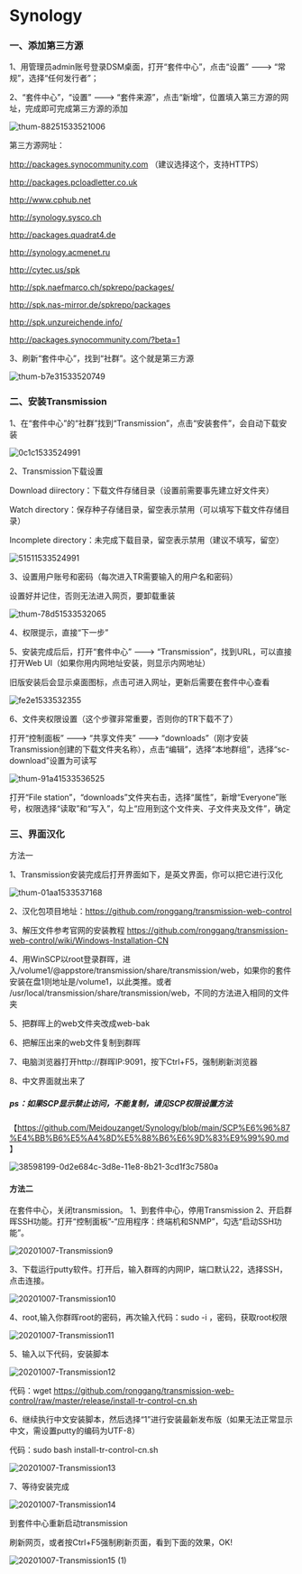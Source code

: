 
# Synology

### 一、添加第三方源

1、用管理员admin账号登录DSM桌面，打开“套件中心”，点击“设置” ---> “常规”，选择“任何发行者”；

2、“套件中心”，“设置” ---> “套件来源”，点击“新增”，位置填入第三方源的网址，完成即可完成第三方源的添加

![thum-88251533521006](https://user-images.githubusercontent.com/59044398/117425712-a3325d80-af55-11eb-8b18-5e9ba2131e89.png)


第三方源网址：

http://packages.synocommunity.com            （建议选择这个，支持HTTPS）

http://packages.pcloadletter.co.uk

http://www.cphub.net

http://synology.sysco.ch

http://packages.quadrat4.de

http://synology.acmenet.ru

http://cytec.us/spk

http://spk.naefmarco.ch/spkrepo/packages/

http://spk.nas-mirror.de/spkrepo/packages

http://spk.unzureichende.info/

http://packages.synocommunity.com/?beta=1

3、刷新“套件中心”，找到“社群”。这个就是第三方源

![thum-b7e31533520749](https://user-images.githubusercontent.com/59044398/117425866-ce1cb180-af55-11eb-946b-fb78c686c6f9.png)



### 二、安装Transmission

1、在“套件中心”的“社群”找到“Transmission”，点击“安装套件”，会自动下载安装

![0c1c1533524991](https://user-images.githubusercontent.com/59044398/117427433-9dd61280-af57-11eb-96fd-661f4a2b5172.png)



2、Transmission下载设置

Download diirectory：下载文件存储目录（设置前需要事先建立好文件夹）

Watch directory：保存种子存储目录，留空表示禁用（可以填写下载文件存储目录）

Incomplete directory：未完成下载目录，留空表示禁用（建议不填写，留空）

![51511533524991](https://user-images.githubusercontent.com/59044398/117427210-636c7580-af57-11eb-8c4b-cc376e362a6f.png)


3、设置用户账号和密码（每次进入TR需要输入的用户名和密码）

设置好并记住，否则无法进入网页，要卸载重装

![thum-78d51533532065](https://user-images.githubusercontent.com/59044398/117427404-96af0480-af57-11eb-9e28-702a6cf979fd.png)



4、权限提示，直接“下一步”


5、安装完成后后，打开“套件中心” ---> “Transmission”，找到URL，可以直接打开Web UI（如果你用内网地址安装，则显示内网地址）

旧版安装后会显示桌面图标，点击可进入网址，更新后需要在套件中心查看

![fe2e1533532355](https://user-images.githubusercontent.com/59044398/117427321-826b0780-af57-11eb-91a4-5a587d87d6f7.png)


6、文件夹权限设置（这个步骤非常重要，否则你的TR下载不了）

打开“控制面板” ---> “共享文件夹” ---> “downloads”（刚才安装Transmission创建的下载文件夹名称），点击“编辑”，选择“本地群组”，选择“sc-download”设置为可读写

![thum-91a41533536525](https://user-images.githubusercontent.com/59044398/117427373-8eef6000-af57-11eb-87c8-3c318efc38f5.png)


打开“File station”，“downloads”文件夹右击，选择“属性”，新增“Everyone”账号，权限选择“读取”和“写入”，勾上“应用到这个文件夹、子文件夹及文件”，确定

### 三、界面汉化

方法一

1、Transmission安装完成后打开界面如下，是英文界面，你可以把它进行汉化

![thum-01aa1533537168](https://user-images.githubusercontent.com/59044398/117431044-56ea1c00-af5b-11eb-814b-4f047bd5609d.png)

2、汉化包项目地址：https://github.com/ronggang/transmission-web-control

3、解压文件参考官网的安装教程 https://github.com/ronggang/transmission-web-control/wiki/Windows-Installation-CN

4、用WinSCP以root登录群晖，进入/volume1/@appstore/transmission/share/transmission/web，如果你的套件安装在盘1则地址是/volume1，以此类推。或者 /usr/local/transmission/share/transmission/web，不同的方法进入相同的文件夹

5、把群晖上的web文件夹改成web-bak

6、把解压出来的web文件复制到群晖

7、电脑浏览器打开http://群晖IP:9091，按下Ctrl+F5，强制刷新浏览器

8、中文界面就出来了

##### ps：如果SCP显示禁止访问，不能复制，请见SCP权限设置方法

【https://github.com/Meidouzanget/Synology/blob/main/SCP%E6%96%87%E4%BB%B6%E5%A4%8D%E5%88%B6%E6%9D%83%E9%99%90.md 】

![38598199-0d2e684c-3d8e-11e8-8b21-3cd1f3c7580a](https://user-images.githubusercontent.com/59044398/117431066-5e112a00-af5b-11eb-8756-6588fc080bab.png)



#### 方法二

在套件中心，关闭transmission。
1、到套件中心，停用Transmission
2、开启群晖SSH功能。打开“控制面板”-“应用程序：终端机和SNMP”，勾选“启动SSH功能”。

![20201007-Transmission9](https://user-images.githubusercontent.com/59044398/117431842-45554400-af5c-11eb-95a2-f34a1f78e794.png)


3、下载运行putty软件。打开后，输入群晖的内网IP，端口默认22，选择SSH，点击连接。

![20201007-Transmission10](https://user-images.githubusercontent.com/59044398/117431820-3f5f6300-af5c-11eb-8419-6a5847e79d5c.png)


4、root,输入你群晖root的密码，再次输入代码：sudo -i ，密码，获取root权限

![20201007-Transmission11](https://user-images.githubusercontent.com/59044398/117431887-52723300-af5c-11eb-81ed-21dc71b6d9c9.png)


5、输入以下代码，安装脚本

![20201007-Transmission12](https://user-images.githubusercontent.com/59044398/117431900-556d2380-af5c-11eb-8fc3-d9a8e99ed5b1.png)

代码：wget https://github.com/ronggang/transmission-web-control/raw/master/release/install-tr-control-cn.sh


6、继续执行中文安装脚本，然后选择“1”进行安装最新发布版（如果无法正常显示中文，需设置putty的编码为UTF-8）

代码：sudo bash install-tr-control-cn.sh

![20201007-Transmission13](https://user-images.githubusercontent.com/59044398/117431925-5bfb9b00-af5c-11eb-90ba-a3c1a59050eb.png)


7、等待安装完成

![20201007-Transmission14](https://user-images.githubusercontent.com/59044398/117431946-5f8f2200-af5c-11eb-9d97-5456f5c43e43.png)


到套件中心重新启动transmission

刷新网页，或者按Ctrl+F5强制刷新页面，看到下面的效果，OK!

![20201007-Transmission15 (1)](https://user-images.githubusercontent.com/59044398/117432622-299e6d80-af5d-11eb-9fbc-9a88d0e47650.png)





